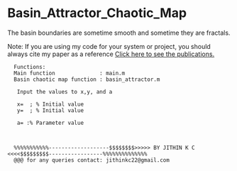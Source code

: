 # Basin_Attractor_Chaotic_Map

The basin boundaries are sometime smooth and sometime they are fractals.

Note: If you are using my code for your system or project, you should always cite my paper as a reference
 <a href ="https://docs.google.com/document/d/1AbCxFoUhdOCppM8novgCdOv0F9mqYe7HlBU7yX7Svx0/edit?usp=sharing">Click here to see the publications.</a>


      Functions:
      Main function              : main.m
      Basin chaotic map function : basin_attractor.m
       
       Input the values to x,y, and a
       
       x=  ; % Initial value
       y=  ; % Initial value
       
       a= :% Parameter value



      %%%%%%%%%%%-------------------$$$$$$$$>>>>> BY JITHIN K C <<<<$$$$$$$$$-----------------%%%%%%%%%%%%%%
      @@@ for any queries contact: jithinkc22@gmail.com
